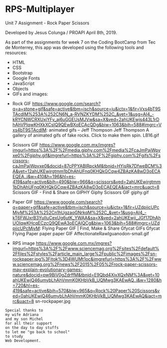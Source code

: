 # RPS-Multiplayer
Unit 7 Assignment - Rock Paper Scissors

Developed by Jesus Colunga / PROAPI
April 8th, 2019.

As part of the assignments for week 7
on the Coding BootCamp from Tec de Monterrey,
this app was developed using the following tools and resources:

- HTML
- CSS
- Bootstrap
- Google Fonts
- JavaScript
- Objects
- GIFs and images:
 + Rock GIF
  https://www.google.com/search?q=a+stone+gif&safe=active&tbm=isch&source=iu&ictx=1&fir=Vxs4bT9STAcdIM%253A%252CN6N_a-RVNZKYDM%252C_&vet=1&usg=AI4_-kRYCNWCRXUxjYFy_aj6uGGEUsMJVw&sa=X&ved=2ahUKEwjs443L1rDhAhVPIqwKHXkXCsIQ9QEwBXoECAcQDg&biw=1063&bih=588#imgrc=Vxs4bT9STAcdIM:
  animated gifs – Jeff Thompson
  Jeff Thompson
  A gallery of animated gifs of fake rocks. Click to make them spin.
  LB16.gif

 + Scissors GIF
  https://www.google.com.mx/imgres?imgurl=https%3A%2F%2Fmedia.giphy.com%2Fmedia%2FcaJmPajWpvxe0%2Fgiphy.gif&imgrefurl=https%3A%2F%2Fgiphy.com%2Fgifs%2Fscissors-caJmPajWpvxe0&docid=87cPPYABIRpckM&tbnid=HYisRk7DfweBCM%3A&vet=12ahUKEwjrgtmm1bDhAhUFnq0KHQkGCqw4ZBAzKA8wD3oECAEQEA..i&w=410&h=196&hl=es-419&safe=active&bih=490&biw=966&q=scissors&ved=2ahUKEwjrgtmm1bDhAhUFnq0KHQkGCqw4ZBAzKA8wD3oECAEQEA&iact=mrc&uact=8
  Scissors GIF - Find & Share on GIPHY
  Giphy
  Scissors GIF
  giphy.gif

 + Paper GIF
  https://www.google.com/search?q=paper+gif&safe=active&tbm=isch&source=iu&ictx=1&fir=UZdpiicUPcMjyM%253A%252Cn1hUgzaoGNrkqM%252C_&vet=1&usg=AI4_-kT6FWJxrB3YuIIuCexUg6utK_YWAA&sa=X&ved=2ahUKEwji_JGf17DhAhUOIqwKHcqECzcQ9QEwA3oECAIQCg&biw=1063&bih=588#imgrc=UZdpiicUPcMjyM:
  Flying Paper GIF | Find, Make & Share Gfycat GIFs
  Gfycat
  Flying Paper paper paper GIF
  AffectionateRawIguanodon-small.gif

 + RPS image
  https://www.google.com.mx/imgres?imgurl=https%3A%2F%2Fwww.sciencemag.org%2Fsites%2Fdefault%2Ffiles%2Fstyles%2Farticle_main_large%2Fpublic%2Fimages%2Fsn-rockpaper.jpg%3Fitok%3D4WUMt1oc&imgrefurl=https%3A%2F%2Fwww.sciencemag.org%2Fnews%2F2015%2F05%2Frock-paper-scissors-may-explain-evolutionary-games-nature&docid=pw9BiV0gZdrffM&tbnid=E9Qbd4XivXQxNM%3A&vet=10ahUKEwjQ46umybLhAhVmmK0KHbVkB_UQMwg3KAEwAQ..i&w=1280&h=720&hl=es-419&safe=active&bih=570&biw=965&q=Rock%20Paper%20Scissors&ved=0ahUKEwjQ46umybLhAhVmmK0KHbVkB_UQMwg3KAEwAQ&iact=mrc&uact=8
  sn-rockpaper.jpg





~~~~~~~~~~~~~~~~~~~~~~~~~~~~~~
Special thanks to 
my wife Adriana
and my son Michel
for all their support
on the day to day stuffs
to let me "go back to school"
to study 
Web Development.
~~~~~~~~~~~~~~~~~~~~~~~~~~~~~~
